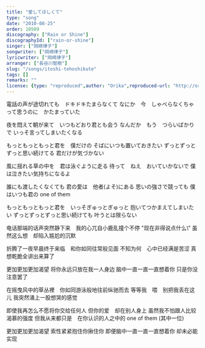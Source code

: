 ```yaml
---
title: "愛してほしくて"
type: "song"
date: "2010-08-25"
order: 10509
discography: ["Rain or Shine"]
discographyId: ["rain-or-shine"]
singer: ["岡崎律子"]
songwriter: ["岡崎律子"]
lyricwriter: ["岡崎律子"]
arranger: ["長谷川智樹"]
slug: "/songs/itoshi-tehoshikute"
tags: []
remarks: ""
license: {type: "reproduced",author: "Orika",reproduced-url: "http://orikamushi.myweb.hinet.net/",reproduced-website: "織歌蟲網站"}
---
```


電話の声が途切れても　ドキドキたまらなくて 
なにか　今　しゃべらなくちゃ 
って思うのに　かたまっていた 

夜を悶えて朝が来て　いつもどおり君とも会う 
なんだか　もう　つらいばかりで 
いっそ言ってしまいたくなる 

もっともっともっと君を　僕だけの 
そばにいつも置いておきたい 
ずっとずっとずっと思い続けてる 
君だけが気づかない 

風に揺れる草の中を　君は泳ぐように走る 
待って　ねえ　おいていかないで 
僕は泣きたい気持ちになるよ 

誰にも渡したくなくても 
君の愛は　他者(よそ)にある 
思いの強さで競っても 
僕はいつも君の one of them 

もっともっともっと君を　いっそぎゅっとぎゅっと 
抱いてつかまえてしまいたい 
ずっとずっとずっと思い続けても 
叶うとは限らない

<!-- 翻译 -->

电话那端的话声突然静下来　我的心兀自小鹿乱撞个不停 
\"现在非得说点什么\\" 
虽然这么想　却陷入尴尬的沉默 

折腾了一夜早晨终于来临　和你如同往常般见面 
不知为何　心中已经满是苦涩 
真想乾脆全讲出来算了 

更加更加更加渴望 
将你永远只放在我一人身边 
脑中一直一直一直想着你 
只是你没注意罢了 

在摇曳风中的草丛裡　你如同游泳般地往前纵驰而去 
等等我　喂　别把我丢在这儿 
我突然涌上一股想哭的感觉 

即使我再怎么不愿将你交给任何人 
但你的爱　却在别人身上 
虽然我不怕跟人比较渴慕的强度 
但我从来都只是　在你认识的人之中的 one of them (其中一位) 

更加更加更加渴望 
索性紧紧抱住你揪住你 
即便脑中一直一直一直想着你 
却未必能实现
